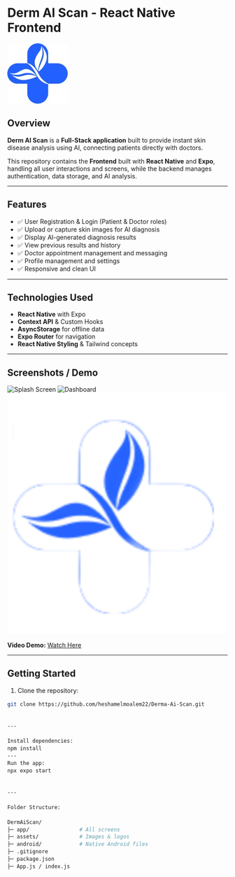 # Derm AI Scan - React Native Frontend

![Project Banner](assets/result2.jpg)

## Overview
**Derm AI Scan** is a **Full-Stack application** built to provide instant skin disease analysis using AI, connecting patients directly with doctors.  

This repository contains the **Frontend** built with **React Native** and **Expo**, handling all user interactions and screens, while the backend manages authentication,
data storage, and AI analysis.

---


## Features
- ✅ User Registration & Login (Patient & Doctor roles)
- ✅ Upload or capture skin images for AI diagnosis
- ✅ Display AI-generated diagnosis results
- ✅ View previous results and history
- ✅ Doctor appointment management and messaging
- ✅ Profile management and settings
- ✅ Responsive and clean UI

---

## Technologies Used
- **React Native** with Expo
- **Context API** & Custom Hooks
- **AsyncStorage** for offline data
- **Expo Router** for navigation
- **React Native Styling** & Tailwind concepts

---

## Screenshots / Demo
![Splash Screen](assets/SplashScreen.png)
![Dashboard](assets/dashboard.png)
![Result Screen](assets/result.png)

**Video Demo:** [Watch Here](https://jumpshare.com/share/JY7eXb8D9sOAY4tqKWer?b=k9w1y5hfACp0zq5DAStT)

---

## Getting Started
1. Clone the repository:
```bash
git clone https://github.com/heshamelmoalem22/Derma-Ai-Scan.git


---

Install dependencies:
npm install
---
Run the app:
npx expo start


---

Folder Structure:

DermAiScan/
├─ app/                # All screens
├─ assets/             # Images & logos
├─ android/            # Native Android files
├─ .gitignore
├─ package.json
├─ App.js / index.js



